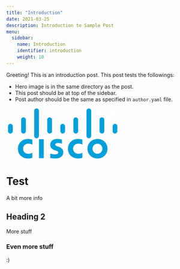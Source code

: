 ```yaml
---
title: "Introduction"
date: 2021-03-25
description: Introduction to Sample Post
menu:
  sidebar:
    name: Introduction
    identifier: introduction
    weight: 10
---
```


Greeting! This is an introduction post. This post tests the followings: 

- Hero image is in the same directory as the post.
- This post should be at top of the sidebar.
- Post author should be the same as specified in `author.yaml` file.


![Image Test Cisco](ciscologo.png)
# Test
A bit more info

## Heading 2 
More stuff

### Even more stuff
:) 
